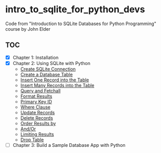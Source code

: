 # intro_to_sqlite_for_python_devs

Code from "Introduction to SQLite Databases for Python Programming" course by John Elder

## TOC

- [x] Chapter 1: Installation
- [x] Chapter 2: Using SQLite with Python
    - [Create SQLite Connection](src/chapter2/create_sqlite_connection.py)
    - [Create a Database Table](src/chapter2/create_db_table.py)
    - [Insert One Record into the Table](src/chapter2/insert_one_record_into_table.py)
    - [Insert Many Records into the Table](src/chapter2/insert_many_records_into_table.py)
    - [Query and Fetchall](src/chapter2/query_and_fetchall.py)
    - [Format Results](src/chapter2/format_results.py)
    - [Primary Key ID](src/chapter2/primary_key_id.py)
    - [Where Clause](src/chapter2/where_clause.py)
    - [Update Records](src/chapter2/update_records.py)
    - [Delete Records](src/chapter2/delete_records.py)
    - [Order Results by](src/chapter2/order_results_by.py)
    - [And/Or](src/chapter2/and_or.py)
    - [Limiting Results](src/chapter2/limiting_results.py)
    - [Drop Table](src/chapter2/drop_table.py)
- [ ] Chapter 3: Build a Sample Database App with Python
